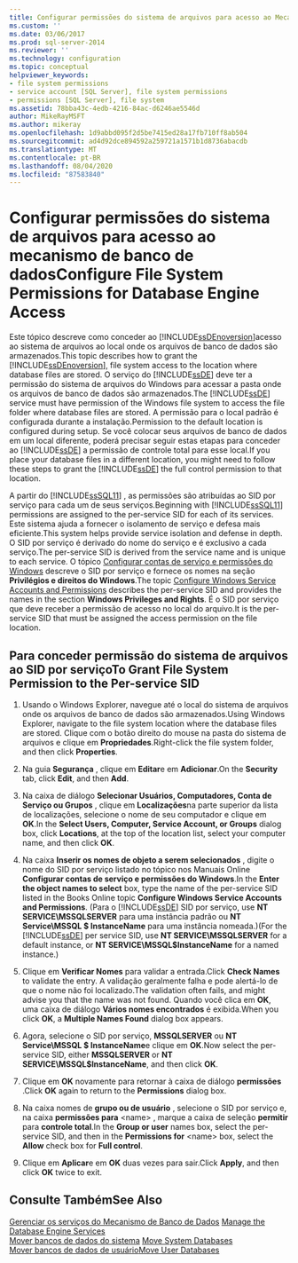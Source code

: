 ```yaml
---
title: Configurar permissões do sistema de arquivos para acesso ao Mecanismo de Banco de Dados | Microsoft Docs
ms.custom: ''
ms.date: 03/06/2017
ms.prod: sql-server-2014
ms.reviewer: ''
ms.technology: configuration
ms.topic: conceptual
helpviewer_keywords:
- file system permissions
- service account [SQL Server], file system permissions
- permissions [SQL Server], file system
ms.assetid: 78bba43c-4edb-4216-84ac-d6246ae5546d
author: MikeRayMSFT
ms.author: mikeray
ms.openlocfilehash: 1d9abbd095f2d5be7415ed28a17fb710ff8ab504
ms.sourcegitcommit: ad4d92dce894592a259721a1571b1d8736abacdb
ms.translationtype: MT
ms.contentlocale: pt-BR
ms.lasthandoff: 08/04/2020
ms.locfileid: "87583840"
---
```

# <a name="configure-file-system-permissions-for-database-engine-access"></a><span data-ttu-id="978df-102">Configurar permissões do sistema de arquivos para acesso ao mecanismo de banco de dados</span><span class="sxs-lookup"><span data-stu-id="978df-102">Configure File System Permissions for Database Engine Access</span></span>
  <span data-ttu-id="978df-103">Este tópico descreve como conceder ao [!INCLUDE[ssDEnoversion](../../includes/ssdenoversion-md.md)]acesso ao sistema de arquivos ao local onde os arquivos de banco de dados são armazenados.</span><span class="sxs-lookup"><span data-stu-id="978df-103">This topic describes how to grant the [!INCLUDE[ssDEnoversion](../../includes/ssdenoversion-md.md)], file system access to the location where database files are stored.</span></span> <span data-ttu-id="978df-104">O serviço do [!INCLUDE[ssDE](../../includes/ssde-md.md)] deve ter a permissão do sistema de arquivos do Windows para acessar a pasta onde os arquivos de banco de dados são armazenados.</span><span class="sxs-lookup"><span data-stu-id="978df-104">The [!INCLUDE[ssDE](../../includes/ssde-md.md)] service must have permission of the Windows file system to access the file folder where database files are stored.</span></span> <span data-ttu-id="978df-105">A permissão para o local padrão é configurada durante a instalação.</span><span class="sxs-lookup"><span data-stu-id="978df-105">Permission to the default location is configured during setup.</span></span> <span data-ttu-id="978df-106">Se você colocar seus arquivos de banco de dados em um local diferente, poderá precisar seguir estas etapas para conceder ao [!INCLUDE[ssDE](../../includes/ssde-md.md)] a permissão de controle total para esse local.</span><span class="sxs-lookup"><span data-stu-id="978df-106">If you place your database files in a different location, you might need to follow these steps to grant the [!INCLUDE[ssDE](../../includes/ssde-md.md)] the full control permission to that location.</span></span>  
  
 <span data-ttu-id="978df-107">A partir do [!INCLUDE[ssSQL11](../../includes/sssql11-md.md)] , as permissões são atribuídas ao SID por serviço para cada um de seus serviços.</span><span class="sxs-lookup"><span data-stu-id="978df-107">Beginning with [!INCLUDE[ssSQL11](../../includes/sssql11-md.md)] permissions are assigned to the per-service SID for each of its services.</span></span> <span data-ttu-id="978df-108">Este sistema ajuda a fornecer o isolamento de serviço e defesa mais eficiente.</span><span class="sxs-lookup"><span data-stu-id="978df-108">This system helps provide service isolation and defense in depth.</span></span> <span data-ttu-id="978df-109">O SID por serviço é derivado do nome do serviço e é exclusivo a cada serviço.</span><span class="sxs-lookup"><span data-stu-id="978df-109">The per-service SID is derived from the service name and is unique to each service.</span></span> <span data-ttu-id="978df-110">O tópico [Configurar contas de serviço e permissões do Windows](configure-windows-service-accounts-and-permissions.md) descreve o SID por serviço e fornece os nomes na seção **Privilégios e direitos do Windows**.</span><span class="sxs-lookup"><span data-stu-id="978df-110">The topic [Configure Windows Service Accounts and Permissions](configure-windows-service-accounts-and-permissions.md) describes the per-service SID and provides the names in the section **Windows Privileges and Rights**.</span></span> <span data-ttu-id="978df-111">É o SID por serviço que deve receber a permissão de acesso no local do arquivo.</span><span class="sxs-lookup"><span data-stu-id="978df-111">It is the per-service SID that must be assigned the access permission on the file location.</span></span>  
  
## <a name="to-grant-file-system-permission-to-the-per-service-sid"></a><span data-ttu-id="978df-112">Para conceder permissão do sistema de arquivos ao SID por serviço</span><span class="sxs-lookup"><span data-stu-id="978df-112">To Grant File System Permission to the Per-service SID</span></span>  
  
1.  <span data-ttu-id="978df-113">Usando o Windows Explorer, navegue até o local do sistema de arquivos onde os arquivos de banco de dados são armazenados.</span><span class="sxs-lookup"><span data-stu-id="978df-113">Using Windows Explorer, navigate to the file system location where the database files are stored.</span></span> <span data-ttu-id="978df-114">Clique com o botão direito do mouse na pasta do sistema de arquivos e clique em **Propriedades**.</span><span class="sxs-lookup"><span data-stu-id="978df-114">Right-click the file system folder, and then click **Properties**.</span></span>  
  
2.  <span data-ttu-id="978df-115">Na guia **Segurança** , clique em **Editar**e em **Adicionar**.</span><span class="sxs-lookup"><span data-stu-id="978df-115">On the **Security** tab, click **Edit**, and then **Add**.</span></span>  
  
3.  <span data-ttu-id="978df-116">Na caixa de diálogo **Selecionar Usuários, Computadores, Conta de Serviço ou Grupos** , clique em **Localizações**na parte superior da lista de localizações, selecione o nome de seu computador e clique em **OK**.</span><span class="sxs-lookup"><span data-stu-id="978df-116">In the **Select Users, Computer, Service Account, or Groups** dialog box, click **Locations**, at the top of the location list, select your computer name, and then click **OK**.</span></span>  
  
4.  <span data-ttu-id="978df-117">Na caixa **Inserir os nomes de objeto a serem selecionados** , digite o nome do SID por serviço listado no tópico nos Manuais Online **Configurar contas de serviço e permissões do Windows**.</span><span class="sxs-lookup"><span data-stu-id="978df-117">In the **Enter the object names to select** box, type the name of the per-service SID listed in the Books Online topic **Configure Windows Service Accounts and Permissions**.</span></span> <span data-ttu-id="978df-118">(Para o [!INCLUDE[ssDE](../../includes/ssde-md.md)] SID por serviço, use **NT SERVICE\MSSQLSERVER** para uma instância padrão ou **NT Service\MSSQL $ InstanceName** para uma instância nomeada.)</span><span class="sxs-lookup"><span data-stu-id="978df-118">(For the [!INCLUDE[ssDE](../../includes/ssde-md.md)] per service SID, use **NT SERVICE\MSSQLSERVER** for a default instance, or **NT SERVICE\MSSQL$InstanceName** for a named instance.)</span></span>  
  
5.  <span data-ttu-id="978df-119">Clique em **Verificar Nomes** para validar a entrada.</span><span class="sxs-lookup"><span data-stu-id="978df-119">Click **Check Names** to validate the entry.</span></span> <span data-ttu-id="978df-120">A validação geralmente falha e pode alertá-lo de que o nome não foi localizado.</span><span class="sxs-lookup"><span data-stu-id="978df-120">The validation often fails, and might advise you that the name was not found.</span></span> <span data-ttu-id="978df-121">Quando você clica em **OK**, uma caixa de diálogo **Vários nomes encontrados** é exibida.</span><span class="sxs-lookup"><span data-stu-id="978df-121">When you click **OK**, a **Multiple Names Found** dialog box appears.</span></span>  
  
6.  <span data-ttu-id="978df-122">Agora, selecione o SID por serviço, **MSSQLSERVER** ou **NT Service\MSSQL $ InstanceName**e clique em **OK**.</span><span class="sxs-lookup"><span data-stu-id="978df-122">Now select the per-service SID, either **MSSQLSERVER** or **NT SERVICE\MSSQL$InstanceName**, and then click **OK**.</span></span>  
  
7.  <span data-ttu-id="978df-123">Clique em **OK** novamente para retornar à caixa de diálogo **permissões** .</span><span class="sxs-lookup"><span data-stu-id="978df-123">Click **OK** again to return to the **Permissions** dialog box.</span></span>  
  
8.  <span data-ttu-id="978df-124">Na caixa nomes de **grupo ou de usuário** , selecione o SID por serviço e, na caixa **permissões para** \<name> , marque a caixa de seleção **permitir** para **controle total**.</span><span class="sxs-lookup"><span data-stu-id="978df-124">In the **Group or user** names box, select the per-service SID, and then in the **Permissions for** \<name> box, select the **Allow** check box for **Full control**.</span></span>  
  
9. <span data-ttu-id="978df-125">Clique em **Aplicar**e em **OK** duas vezes para sair.</span><span class="sxs-lookup"><span data-stu-id="978df-125">Click **Apply**, and then click **OK** twice to exit.</span></span>  
  
## <a name="see-also"></a><span data-ttu-id="978df-126">Consulte Também</span><span class="sxs-lookup"><span data-stu-id="978df-126">See Also</span></span>  
 <span data-ttu-id="978df-127">[Gerenciar os serviços do Mecanismo de Banco de Dados](manage-the-database-engine-services.md) </span><span class="sxs-lookup"><span data-stu-id="978df-127">[Manage the Database Engine Services](manage-the-database-engine-services.md) </span></span>  
 <span data-ttu-id="978df-128">[Mover bancos de dados do sistema](../../relational-databases/databases/system-databases.md) </span><span class="sxs-lookup"><span data-stu-id="978df-128">[Move System Databases](../../relational-databases/databases/system-databases.md) </span></span>  
 [<span data-ttu-id="978df-129">Mover bancos de dados de usuário</span><span class="sxs-lookup"><span data-stu-id="978df-129">Move User Databases</span></span>](../../relational-databases/databases/move-user-databases.md)  
  
  
